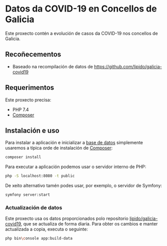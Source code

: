 # Datos da COVID-19 en Concellos de Galicia

Este proxecto contén a evolución de casos da COVID-19 nos concellos de Galicia.


## Recoñecementos

- Baseado na recompilación de datos de https://github.com/lipido/galicia-covid19


## Requerimentos

Este proxecto precisa:

* PHP 7.4
* [Composer]


## Instalación e uso

Para instalar a aplicación e inicializar a [base de datos][bbdd] simplemente usaremos a típica orde
de instalación de [Composer]:

```bash
composer install
```

Para executar a aplicación podemos usar o servidor interno de PHP:

```bash
php -S localhost:8080 -t public
```

De xeito alternativo tamén podes usar, por exemplo, o servidor de Symfony:


```bash
symfony server:start
```

### Actualización de datos

Este proxecto usa os datos proporcionados polo repositorio [lipido/galicia-covid19][bbdd], que se actualiza de forma diaria. Para obter os cambios e manter actualizada a copia, executa o seguinte:

```bash
php bin\console app:build-data
```


[Composer]: <https://getcomposer.org> "Composer - A Dependency Manager for PHP"
[bbdd]: <https://github.com/lipido/galicia-covid19> "Datos COVID-19 Galicia"
